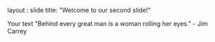 layout : slide
title: "Welcome to our second slide!"

Your text
"Behind every great man is a woman rolling her eyes." - Jim Carrey
